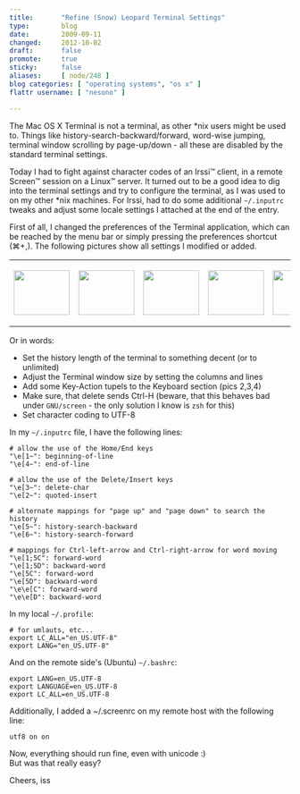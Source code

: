 ```yaml
---
title:       "Refine (Snow) Leopard Terminal Settings"
type:        blog
date:        2009-09-11
changed:     2012-10-02
draft:       false
promote:     true
sticky:      false
aliases:     [ node/248 ]
blog categories: [ "operating systems", "os x" ]
flattr username: [ "nesono" ]

---
```


<!--more-->
The Mac OS&nbsp;X Terminal is not a terminal, as other *nix users might be used to.
Things like history-search-backward/forward, word-wise jumping, terminal window scrolling by page-up/down - all these are disabled by the standard terminal settings.
<!--break-->

Today I had to fight against character codes of an Irssi™ client, in a remote Screen™ session on a Linux™ server.
It turned out to be a good idea to dig into the terminal settings and try to configure the terminal, as I was used to on my other *nix machines.
For Irssi, had to do some additional `~/.inputrc` tweaks and adjust some locale settings I attached at the end of the entry.


First of all, I changed the preferences of the Terminal application, which can be reached by the menu bar or simply pressing the preferences shortcut (⌘+,).
The following pictures show all settings I modified or added.

<table><tbody><tr><td class="rtecenter"><p><a href="/sites/default/files/images/Term_Pref_Window.png" rel="shadowbox[SLterminal]"><img alt="" class="image" src="/sites/default/files/imagecache/thumbnail/images/Term_Pref_Window.png" style="width: 100px; height: 80px; "></a></p></td><td><p align="center"><a href="/sites/default/files/images/Term_Pref_Key_1.png" rel="shadowbox[SLterminal]"><img alt="" class="image" src="/sites/default/files/imagecache/thumbnail/images/Term_Pref_Key_1.png" style="width: 100px; height: 80px; "></a></p></td><td><p align="center"><a href="/sites/default/files/images/Term_Pref_Key_2.png" rel="shadowbox[SLterminal]"><img alt="" class="image" src="/sites/default/files/imagecache/thumbnail/images/Term_Pref_Key_2.png" style="width: 100px; height: 80px; "></a></p></td><td><p align="center"><a href="/sites/default/files/images/Term_Pref_Key_3.png" rel="shadowbox[SLterminal]"><img alt="" class="image" src="/sites/default/files/imagecache/thumbnail/images/Term_Pref_Key_3.png" style="width: 100px; height: 80px; "></a></p></td><td><p align="center"><a href="/sites/default/files/images/Term_Pref_Advanced.png" rel="shadowbox[SLterminal]"><img alt="" class="image" src="/sites/default/files/imagecache/thumbnail/images/Term_Pref_Advanced.png" style="width: 100px; height: 80px; "></a></p></td></tr></tbody></table>

Or in words:

* Set the history length of the terminal to something decent (or to unlimited)
* Adjust the Terminal window size by setting the columns and lines 
* Add some Key-Action tupels to the Keyboard section (pics 2,3,4) 
* Make sure, that delete sends Ctrl-H (beware, that this behaves bad under `GNU/screen` - the only solution I know is `zsh` for this) 
* Set character coding to UTF-8

In my `~/.inputrc` file, I have the following lines:

	# allow the use of the Home/End keys
	"\e[1~": beginning-of-line
	"\e[4~": end-of-line
	
	# allow the use of the Delete/Insert keys
	"\e[3~": delete-char
	"\e[2~": quoted-insert
	
	# alternate mappings for "page up" and "page down" to search the history
	"\e[5~": history-search-backward
	"\e[6~": history-search-forward
	
	# mappings for Ctrl-left-arrow and Ctrl-right-arrow for word moving
	"\e[1;5C": forward-word
	"\e[1;5D": backward-word
	"\e[5C": forward-word
	"\e[5D": backward-word
	"\e\e[C": forward-word
	"\e\e[D": backward-word

In my local `~/.profile`:

	# for umlauts, etc...
	export LC_ALL="en_US.UTF-8"
	export LANG="en_US.UTF-8"

And on the remote side's (Ubuntu) `~/.bashrc`:

	export LANG=en_US.UTF-8
	export LANGUAGE=en_US.UTF-8
	export LC_ALL=en_US.UTF-8

Additionally, I added a ~/.screenrc on my remote host with the following line:
<pre><code class="bash">utf8 on on</code></pre>

Now, everything should run fine, even with unicode :)  
But was that really easy?

Cheers, iss
